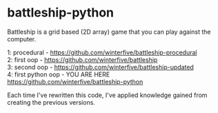 # battleship-python  

Battleship is a grid based (2D array) game that you can play against the computer.

1: procedural - https://github.com/winterfive/battleship-procedural  
2: first oop - https://github.com/winterfive/battleship  
3: second oop -  https://github.com/winterfive/battleship-updated  
4: first python oop - YOU ARE HERE  https://github.com/winterfive/battleship-python  

Each time I've rewritten this code, I've applied knowledge gained from creating the previous versions.
